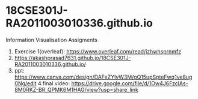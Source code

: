 # 18CSE301J-RA2011003010336.github.io
Information Visualisation Assigments
 1. Exercise 1(overleaf): https://www.overleaf.com/read/jzhwhsprnmfz
 2. https://akashprasad7631.github.io/18CSE301J-RA2011003010336.github.io/
 3. ppt: https://www.canva.com/design/DAFeZYlvW3M/oQ15upSpteFwq1ve8ug0Ng/edit
 4.final video: https://drive.google.com/file/d/1Ow4J6FzclAs-8M0RKZ-BR_QPMK6M1HAG/view?usp=share_link
